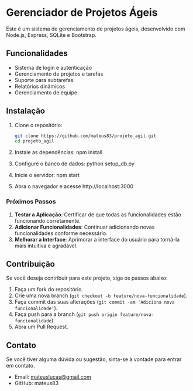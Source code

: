 # Gerenciador de Projetos Ágeis

Este é um sistema de gerenciamento de projetos ágeis, desenvolvido com Node.js, Express, SQLite e Bootstrap.

## Funcionalidades

- Sistema de login e autenticação
- Gerenciamento de projetos e tarefas
- Suporte para subtarefas
- Relatórios dinâmicos
- Gerenciamento de equipe

## Instalação

1. Clone o repositório:
   	```bash
   	git clone https://github.com/mateus83/projeto_agil.git
   	cd projeto_agil

2. Instale as dependências:
	npm install

3. Configure o banco de dados:
	python setup_db.py

4. Inicie o servidor:
	npm start

5. Abra o navegador e acesse http://localhost:3000

### Próximos Passos

1. **Testar a Aplicação**: Certificar de que todas as funcionalidades estão funcionando corretamente.
2. **Adicionar Funcionalidades**: Continuar adicionando novas funcionalidades conforme necessário.
3. **Melhorar a Interface**: Aprimorar a interface do usuário para torná-la mais intuitiva e agradável.

## Contribuição

Se você deseja contribuir para este projeto, siga os passos abaixo:

1. Faça um fork do repositório.
2. Crie uma nova branch (`git checkout -b feature/nova-funcionalidade`).
3. Faça commit das suas alterações (`git commit -am 'Adiciona nova funcionalidade'`).
4. Faça push para a branch (`git push origin feature/nova-funcionalidade`).
5. Abra um Pull Request.

## Contato

Se você tiver alguma dúvida ou sugestão, sinta-se à vontade para entrar em contato.

- Email: mateuslucas@gmail.com
- GitHub: mateus83
